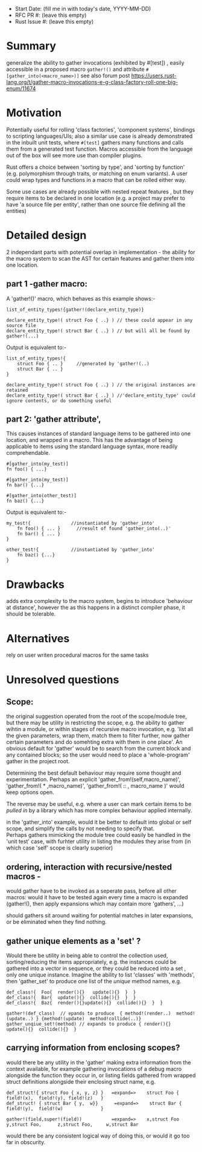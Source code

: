 - Start Date: (fill me in with today's date, YYYY-MM-DD)
- RFC PR #: (leave this empty)
- Rust Issue #: (leave this empty)

# Summary

generalize the ability to gather invocations (exhibited by #[test]) , easily accessible in a proposed macro ```gather!()``` and attribute ```#[gather_into(<macro_name>)]```
see also forum post https://users.rust-lang.org/t/gather-macro-invocations-e-g-class-factory-roll-one-big-enum/11674

# Motivation

Potentially useful for rolling 'class factories', 'component systems', bindings to scripting languages/UIs; also a similar use case is already demonstrated in the inbuilt unit tests, where ```#[test]``` gathers many functions and calls them from a generated test function. Macros accessible from the language out of the box will see more use than compiler plugins.

Rust offers a choice between 'sorting by type', and 'sorting by function' (e.g. polymorphism through traits, or matching on enum variants). A user could wrap types and functions in a macro that can be rolled either way.

Some use cases are already possible with nested repeat features , but they require items to be declared in one location (e.g. a project may prefer to have 'a source file per entity', rather than one source file defining all the entities)

# Detailed design

2 independant parts with potential overlap in implementation - the ability for the macro system to scan the AST for certain features and gather them into one location.

## part 1 -gather macro: 
A 'gather!()' macro, which behaves as this example shows:-

    list_of_entity_types!{gather!(declare_entity_type)}
    
    declare_entity_type!( struct Foo { ..} ) // these could appear in any source file
    declare_entity_type!( struct Bar { ..} ) // but will all be found by gather!(...)

Output is equivalent to:-

    list_of_entity_types!{
        struct Foo { .. }     //generated by 'gather!(..)
        struct Bar { .. }
    }
    
    declare_entity_type!( struct Foo { ..} ) // the original instances are retained
    declare_entity_type!( struct Bar { ..} ) //'declare_entity_type' could ignore contents, or do something useful
    
    

## part 2: 'gather attribute', 
This causes instances of standard language items to be gathered into one location, and wrapped in a macro. This has the advantage of being applicable to items using the standard language syntax, more readily comprehendable.


    #[gather_into(my_test)]
    fn foo() { ...}
    
    #[gather_into(my_test)]
    fn bar() {...}

    #[gather_into(other_test)]
    fn baz() {...}

Output is equivalent to:-
    
    my_test!{               //instantiated by 'gather_into'
        fn foo() { ... }      //result of found 'gather_into(..)'
        fn bar() { ... }
    }
    
    other_test!{            //instantiated by 'gather_into'
        fn baz() {...}
    }
    

# Drawbacks

adds extra complexity to the macro system, begins to introduce 'behaviour at distance', however the as this happens in a distinct compiler phase, it should be tolerable.

# Alternatives

rely on user writen procedural macros for the same tasks


# Unresolved questions

## Scope: 

the original suggestion operated from the root of the scope/module tree, but there may be utility in restricting the scope, e.g. the ability to gather wihtin a module, or within stages of recursive macro invocation, e.g. 'list all the given parameters, wrap them, match them to filter further, now gather certain parameters and do somehting extra with them in one place'.
An obvious default for 'gather' would be to search from the current block and any contained blocks; so the user would need to place a 'whole-program' gather in the project root.

Determining the best default behaviour may require some thought and experimentation. Perhaps an explicit 'gather_from!(self,macro_name)', 'gather_from!( * ,macro_name)', 'gather_from!( :: , macro_name )' would keep options open.

The reverse may be useful, e.g. where a user can mark certain items to be *pulled in* by a library which has more complex behaviour applied internally.

in the 'gather_into' example, would it be better to default into global or self scope, and simplify the calls by not needing to specify that.  
Perhaps gathers mimicking the module tree could easily be handled in the 'unit test' case, with furhter utility in listing the modules they arise from (in which case 'self' scope is clearly superior)

## ordering, interaction with recursive/nested macros -
would gather have to be invoked as a seperate pass, before all other macros: would it have to be tested again every time a macro is expanded (gather!(), then apply expansions which may contain more 'gathers', ...)

should gathers sit around waiting for potential matches in later expansions, or be eliminated when they find nothing.

## gather unique elements as a 'set' ?

Would there be utility in being able to control the collection used, sorting/reducing the items appropriately, e.g. the instances could be gathered into a vector in sequence,  or they could be reduced into a set , only one unique instance.
Imagine the ability to list 'classes' with 'methods', then 'gather_set' to produce one list of the *unique* method names, e.g.

    def_class!{  Foo{  render(){}   update(){}  }  }
    def_class!{  Bar{  update(){}  collide(){}  }  }
    def_class!{  Baz{  render(){}update(){}  collide(){}  }  }
    
    gather!(def_class)  // epands to produce  { method!(render..)  method!(update..) } {method!(update)  method!collide(..)}
    gather_unqiue_set!(method) // expands to produce { render(){}  update(){}  collide(){}  }
    
    
## carrying information from enclosing scopes?

would there be any utility in the 'gather' making extra information from the context available, for example gathering invocations of a debug macro alongside the function they occur in, or listing fields gathered from wrapped struct definitions alongside their enclosing struct name, e.g.

    def_struct!{ struct Foo { x, y, z} }   =expand=>    struct Foo {  field!(x),  field!(y), field!(z)   }
    def_struct! { struct Bar { y,  w}}      =expand=>    struct Bar {  field!(y),  field!(w)              }

    gather!(field,super!(field))           =expand=>    x,struct Foo      y,struct Foo,      z,struct Foo,     w,struct Bar

would there be any consistent logical way of doing this, or would it go too far in obscurity. 



